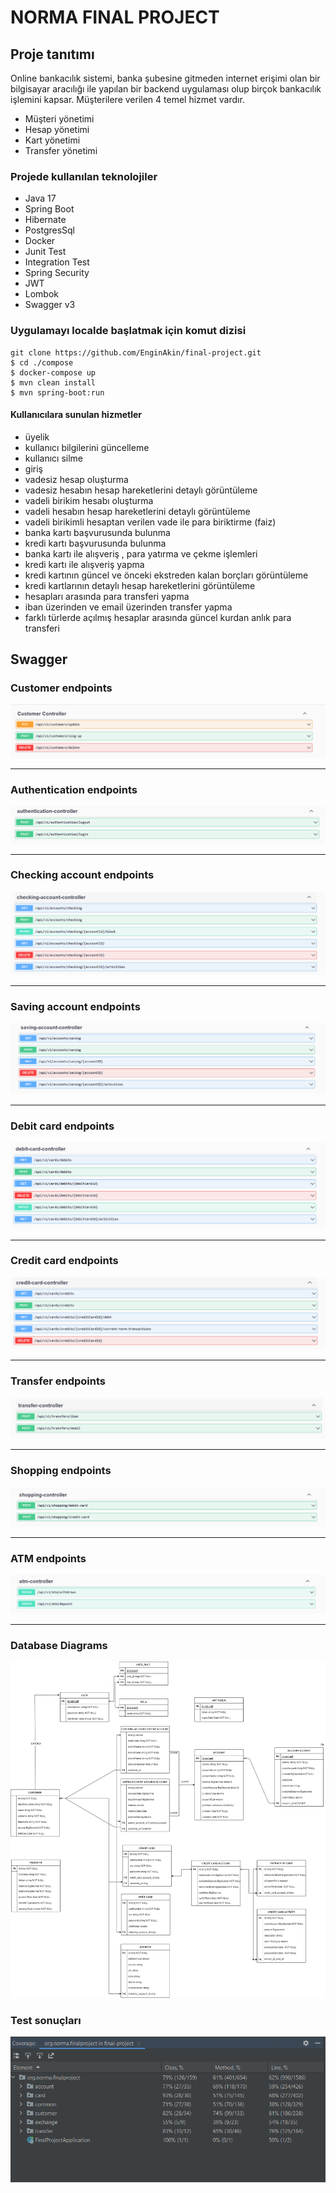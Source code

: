 # NORMA FINAL PROJECT

## Proje tanıtımı

Online bankacılık sistemi, banka şubesine gitmeden internet erişimi olan bir bilgisayar aracılığı ile 
yapılan bir backend uygulaması olup birçok bankacılık işlemini kapsar.
Müşterilere verilen 4 temel hizmet vardır.

* Müşteri yönetimi
* Hesap yönetimi
* Kart yönetimi
* Transfer yönetimi

### Projede kullanılan teknolojiler
* Java 17
* Spring Boot
* Hibernate
* PostgresSql
* Docker
* Junit Test
* Integration Test
* Spring Security
* JWT
* Lombok
* Swagger v3

### Uygulamayı localde başlatmak için komut  dizisi
```
git clone https://github.com/EnginAkin/final-project.git
$ cd ./compose
$ docker-compose up
$ mvn clean install
$ mvn spring-boot:run
```

#### Kullanıcılara sunulan hizmetler
* üyelik
* kullanıcı bilgilerini güncelleme
* kullanıcı silme
* giriş 
* vadesiz hesap oluşturma
* vadesiz hesabın hesap hareketlerini detaylı görüntüleme
* vadeli birikim hesabı oluşturma
* vadeli hesabın hesap hareketlerini detaylı görüntüleme
* vadeli birikimli hesaptan verilen vade ile para biriktirme (faiz)
* banka kartı başvurusunda bulunma
* kredi kartı başvurusunda bulunma
* banka kartı ile alışveriş , para yatırma ve çekme işlemleri
* kredi kartı ile alışveriş yapma
* kredi kartının güncel ve önceki ekstreden kalan borçları görüntüleme
* kredi kartlarının detaylı hesap hareketlerini görüntüleme
* hesapları arasında para transferi yapma
* iban üzerinden ve email üzerinden transfer yapma
* farklı türlerde açılmış hesaplar arasında güncel kurdan anlık para transferi

## Swagger 

### Customer endpoints
![presentation](screen-shoots/swagger-end-points/user-end-points.PNG)

------------
### Authentication endpoints
![presentation](screen-shoots/swagger-end-points/authentication-end-points.PNG)

------------
### Checking account endpoints
![presentation](screen-shoots/swagger-end-points/checking-account-end-points.PNG)

------------
### Saving account endpoints
![presentation](screen-shoots/swagger-end-points/saving-account-end-points.PNG)

------------
### Debit card endpoints
![presentation](screen-shoots/swagger-end-points/debit-cards-end-points.PNG)

------------
### Credit card endpoints
![presentation](screen-shoots/swagger-end-points/credit-card-end-points.PNG)

------------
### Transfer endpoints
![presentation](screen-shoots/swagger-end-points/transfer-end-points.PNG)

------------
### Shopping endpoints
![presentation](screen-shoots/swagger-end-points/shopping-end-points.PNG)

------------
### ATM endpoints
![presentation](screen-shoots/swagger-end-points/atm-end-points.PNG)

---------
### Database Diagrams

![presentation](screen-shoots/table-diagrams/database-diagram.png)

### Test sonuçları
![presentation](screen-shoots/test-coverage/coverage-project.png)
